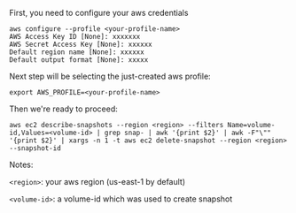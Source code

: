 <!-- 
.. title: Delete old EBS snaphot
.. slug: delete-old-ebs-snaphot
.. date: 2017-02-15 13:39:53 UTC+07:00
.. tags: 
.. category: blogs
.. link: 
.. description: 
.. type: text
-->

First, you need to configure your aws credentials

<!-- TEASER_END -->
```
aws configure --profile <your-profile-name>
AWS Access Key ID [None]: xxxxxxx
AWS Secret Access Key [None]: xxxxxx
Default region name [None]: xxxxxx
Default output format [None]: xxxxx
```

Next step will be selecting the just-created aws profile:

```
export AWS_PROFILE=<your-profile-name>
```

Then we're ready to proceed:

```
aws ec2 describe-snapshots --region <region> --filters Name=volume-id,Values=<volume-id> | grep snap- | awk '{print $2}' | awk -F"\"" '{print $2}' | xargs -n 1 -t aws ec2 delete-snapshot --region <region> --snapshot-id
```

Notes:

`<region>`: your aws region (us-east-1 by default)

`<volume-id>`: a volume-id which was used to create snapshot
